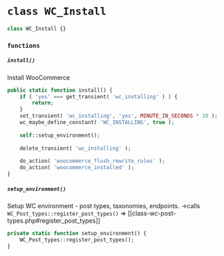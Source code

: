 # `class WC_Install`
```php
class WC_Install {}
```

### `functions`
##### `install()`
Install WooCommerce
```php
public static function install() {
	if ( 'yes' === get_transient( 'wc_installing' ) ) {
		return;
	}
	set_transient( 'wc_installing', 'yes', MINUTE_IN_SECONDS * 10 );
	wc_maybe_define_constant( 'WC_INSTALLING', true );
	
	self::setup_environment();
	
	delete_transient( 'wc_installing' );
	
	do_action( 'woocommerce_flush_rewrite_rules' );
	do_action( 'woocommerce_installed' );
}
```

##### `setup_environment()`
Setup WC environment - post types, taxonomies, endpoints.
->calls `WC_Post_types::register_post_types()` => [[class-wc-post-types.php#register_post_types]]
```php
private static function setup_environment() {
	WC_Post_types::register_post_types();
}
```